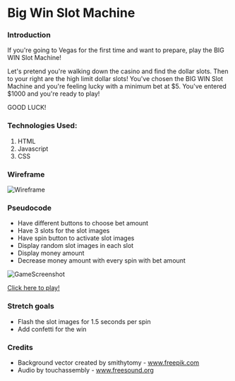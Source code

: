# Big Win Slot Machine

### Introduction
If you're going to Vegas for the first time and want to prepare, play the BIG WIN Slot Machine! 

Let's pretend you're walking down the casino and find the dollar slots. Then to your right are the high limit dollar slots! You've chosen the BIG WIN Slot Machine and you're feeling lucky with a minimum bet at $5. You've entered $1000 and you're ready to play!

GOOD LUCK!

### Technologies Used:
1. HTML
2. Javascript
3. CSS


### Wireframe
![Wireframe](https://i.imgur.com/Dzvp89S.png)

### Pseudocode
* Have different buttons to choose bet amount
* Have 3 slots for the slot images
* Have spin button to activate slot images
* Display random slot images in each slot
* Display money amount
* Decrease money amount with every spin with bet amount

![GameScreenshot](https://i.imgur.com/pvuy6VT.png)


[Click here to play!](https://crystallynnv.github.io/slot-machine/)


### Stretch goals
* Flash the slot images for 1.5 seconds per spin
* Add confetti for the win

### Credits
* Background vector created by smithytomy - www.freepik.com
* Audio by touchassembly - www.freesound.org
